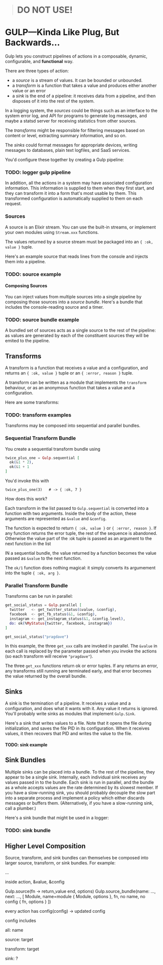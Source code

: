 > # DO NOT USE!

# GULP—Kinda Like Plug, But Backwards…

Gulp lets you construct pipelines of actions in a composable, dynamic,
configurable, and **functional** way.

There are three types of action:

* a _source_ is a stream of values. It can be bounded or unbounded.
* a _transform_ is a function that takes a value and produces either
  another value or an error
* a _sink_ is the end of a pipeline: it receives data from a pipeline,
  and then disposes of it into the rest of the system.

In a logging system, the _sources_ could be things such as an interface
to the system error log, and API for programs to generate log messages,
and maybe a statsd server for receiving statistics from other sources.

The _transforms_ might be responsible for filtering messages based on
content or level, extracting summary information, and so on.

The _sinks_ could format messages for appropriate devices, writing
messages to databases, plain text logfiles, and SaaS services.

You'd configure these together by creating a Gulp pipeline:

### TODO: logger gulp pipeline

In addition, all the actions in a system may have associated
configuration information. This information is supplied to them when
they first start, and they can transform it into a form that's most
usable by them. This transformed configuration is automatically supplied
to them on each request.

### Sources

A source is an Elixir stream. You can use the built-in streams, or
implement your own modules using `Stream.xxx` functions.

The values returned by a source stream must be packaged into an
`{ :ok, value }` tuple.

Here's an example source that reads lines from the console and injects
them into a pipeline.

### TODO: source example

#### Composing Sources

You can inject values from multiple sources into a single pipeline by
composing those sources into a _source bundle_. Here's a bundle that
includes the console-reading source and a timer.

### TODO: source bundle example

A bundled set of sources acts as a single source to the rest of the
pipeline: as values are generated by each of the constituent sources
they will be emited to the pipeline.


## Transforms

A transform is a function that receives a value and a configuration, and
returns an `{ :ok, value }` tuple or an `{ :error, reason }` tuple.

A transform can be written as a module that implements the `transform`
behaviour, or as an anonymous function that takes a value and a configuration.

Here are some transforms:

### TODO: transform examples

Transforms may be composed into sequential and parallel bundles.

### Sequential Transform Bundle

You create a sequential transform bundle using

~~~ elixir
twice_plus_one = Gulp.sequential [
  ok(&1 * 2),
  ok(&1 + 1
]
~~~

You'd invoke this with

~~~
twice_plus_one(3)   # -> { :ok, 7 }
~~~

How does this work?

Each transform in the list passed to `Gulp.sequential` is converted into
a function with two arguments. Inside the body of the action, these
arguments are represented as `&value` and `&config`.

The function is expected to return `{ :ok, value }` or
`{ :error, reason }`. If any function returns the error tuple, the rest
of the sequence is abandoned. Otherwise the value part of the :ok tuple
is passed as an argument to the next function in the list

IN a sequential bundle, the value returned by a function becomes the
value passed as `&value` to the next function.

The `ok/1` function does nothing magical: it simply converts its
argumement into the tuple `{ :ok, arg }`.

### Parallel Transform Bundle

Transforms can be run in parallel:

~~~ elixir
get_social_status = Gulp.parallel [
  twitter   <- get_twitter_status(&value, &config),
  facebook  <- get_fb_status(&1, &config),
  instagram <- get_instagram_status(&1, &config.level),
  do: ok(%MyStatus{twitter, facebook, instagram})
]

get_social_status("pragdave")
~~~

In this example, the three `get_xxx` calls are invoked in parallel. The
`&value` in each call is replaced by the parameter passed when you
invoke the actions (so each transform will receive `"pragdave"`).

The three `get_xxx` functions return ok or error tuples. If any returns
an error, any transforms still running are terminated early, and that
error becomes the value returned by the overall bundle.

## Sinks

A sink is the termination of a pipeline. It receives a value and a
configuration, and does what it wants with it. Any value it returns is
ignored. You'll probably write sinks as modules that implement `Gulp.Sink`.

Here's a sink that writes values to a file. Note that it opens the file
during initialization, and saves the file PID in its configuration. When
it receives values, it then recovers that PID and writes the value to
the file.

#### TODO: sink example


## Sink Bundles

Multiple sinks can be placed into a bundle. To the rest of the pipeline,
they appear to be a single sink. Internally, each individual sink
receives any values passed in to the bundle. Each sink is run in
parallel, and the bundle as a whole accepts values are the rate
determined by its slowest member. If you have a slow-running sink, you
should probably decouple the slow part into a separate process and
implement a policy which either discards messages or buffers them.
(Alternatively, if you have a slow-running sink, call a plumber.)

Here's a sink bundle that might be used in a logger:

### TODO: sink bundle


## Higher Level Composition

Source, transform, and sink bundles can themselves be composed into
larger source, transform, or sink bundles. For example:

...


inside action, &value, &config

Gulp.source(fn -> return_value end, options)
Gulp.source_bundle(name: ..., next: ..., [
  Module,  name=module
  { Module, options },
  fn,      no name, no config
  { fn, options }
])



every action has config(config) -> updated config


config includes

all:  name

source: target

transform: target

sink: ?